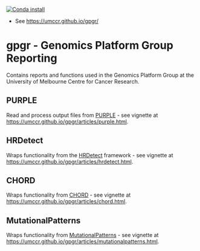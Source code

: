 [![Conda install](https://anaconda.org/pdiakumis/r-gpgr/badges/installer/conda.svg)](https://anaconda.org/pdiakumis/r-gpgr)

* See <https://umccr.github.io/gpgr/>

# gpgr - Genomics Platform Group Reporting
Contains reports and functions used in the Genomics Platform Group
at the University of Melbourne Centre for Cancer Research.

## PURPLE

Read and process output files from
[PURPLE](https://github.com/hartwigmedical/hmftools/tree/master/purity-ploidy-estimator) - see
vignette at <https://umccr.github.io/gpgr/articles/purple.html>.

## HRDetect

Wraps functionality from the [HRDetect](https://github.com/Nik-Zainal-Group/signature.tools.lib)
framework - see
vignette at <https://umccr.github.io/gpgr/articles/hrdetect.html>.

## CHORD

Wraps functionality from [CHORD](https://github.com/UMCUGenetics/CHORD) - see
vignette at <https://umccr.github.io/gpgr/articles/chord.html>.

## MutationalPatterns

Wraps functionality from [MutationalPatterns](https://github.com/UMCUGenetics/MutationalPatterns) - see
vignette at <https://umccr.github.io/gpgr/articles/mutationalpatterns.html>.
